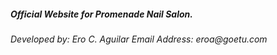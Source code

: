 <h5><b>
    Official Website for Promenade Nail Salon.
</b></h5>

<p><i>
    Developed by: Ero C. Aguilar
    Email Address: eroa@goetu.com
</i></p>
